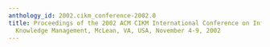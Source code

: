```yaml
---
anthology_id: 2002.cikm_conference-2002.0
title: Proceedings of the 2002 ACM CIKM International Conference on Information and
  Knowledge Management, McLean, VA, USA, November 4-9, 2002
---
```

